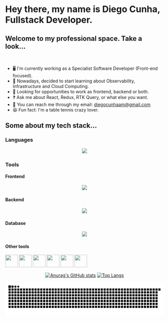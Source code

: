 # Hey there, my name is Diego Cunha, Fullstack Developer. 
## Welcome to my professional space. Take a look...

<br/>

- 🖥️ I'm currently working as a Specialist Software Developer (Front-end focused).
- 📖 Nowadays, decided to start learning about Observability, Infrastructure and Cloud Computing.
- 🔎 Looking for opportunities to work as frontend, backend or both.
- ❓ Ask me about React, Redux, RTK Query, or what else you want.
- 📩 You can reach me through my email: diegocunhaam@gmail.com
- 😆 Fun fact: I'm a table tennis crazy lover.

## Some about my tech stack...
### Languages
<p align="center">
  <a href="https://skillicons.dev">
    <img src="https://skillicons.dev/icons?i=typescript,javascript,go" />
  </a>
</p>

### Tools
#### Frontend
<p align="center">
  <a href="https://skillicons.dev">
    <img src="https://skillicons.dev/icons?i=html,css,react,redux,materialui,tailwind,bootstrap,wordpress" />
  </a>
</p>

#### Backend
<p align="center">
  <a href="https://skillicons.dev">
    <img src="https://skillicons.dev/icons?i=nestjs,nodejs" />
  </a>
</p>

#### Database
<p align="center">
  <a href="https://skillicons.dev">
    <img src="https://skillicons.dev/icons?i=postgresql,sqlite,mongodb" />
  </a>
</p>

#### Other tools
<div style="display: inline;" align="center">
  <img width="40" height="40" src="https://cdn.jsdelivr.net/gh/devicons/devicon@latest/icons/git/git-original.svg" />
  <img width="40" height="40" src="https://cdn.jsdelivr.net/gh/devicons/devicon@latest/icons/consul/consul-original.svg" />
  <img width="40" height="40" src="https://cdn.jsdelivr.net/gh/devicons/devicon@latest/icons/docker/docker-original.svg" />
  <img width="40" height="40" src="https://cdn.jsdelivr.net/gh/devicons/devicon@latest/icons/nginx/nginx-original.svg" />
  <img width="40" height="40" src="https://cdn.jsdelivr.net/gh/devicons/devicon@latest/icons/jira/jira-original-wordmark.svg" />
  <img width="40" height="40" src="https://cdn.jsdelivr.net/gh/devicons/devicon@latest/icons/trello/trello-original.svg" />
</div>
<br />

<div align="center">
  
  [![Anurag's GitHub stats](https://github-readme-stats.vercel.app/api?username=diegodevtech&theme=dark&count_private=true&include_all_commits=true&show_icons=true)](https://github.com/diegodevtech/github-readme-stats)
  [![Top Langs](https://github-readme-stats.vercel.app/api/top-langs/?username=diegodevtech&layout=compact)](https://github.com/diegodevtech/github-readme-stats&layout=compact)
</div>

<div align="center">
  <img alt="snake eating my contributions" src="https://raw.githubusercontent.com/diegodevtech/diegodevtech/output/github-contribution-grid-snake.svg"/>
</div>
